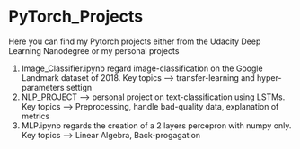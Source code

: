 # PyTorch_Projects

Here you can find my Pytorch projects either from the Udacity Deep Learning Nanodegree or my personal projects

1) Image_Classifier.ipynb regard image-classification on the Google Landmark dataset of 2018. Key topics --> transfer-learning and hyper-parameters settign
2) NLP_PROJECT --> personal project on text-classification using LSTMs. Key topics --> Preprocessing, handle bad-quality data, explanation of metrics
3) MLP.ipynb regards the creation of a 2 layers percepron with numpy only. Key topics --> Linear Algebra, Back-progagation
